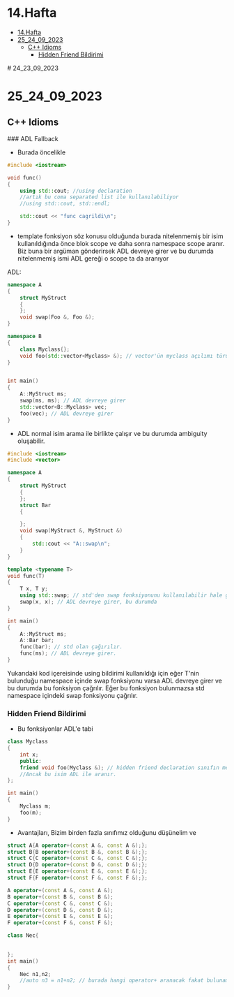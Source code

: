 # 14.Hafta

- [14.Hafta](#14hafta)
- [25\_24\_09\_2023](#25_24_09_2023)
  - [C++ Idioms](#c-idioms)
    - [Hidden Friend Bildirimi](#hidden-friend-bildirimi)


# 24_23_09_2023

# 25_24_09_2023

## C++ Idioms

### ADL Fallback

- Burada öncelikle 

```cpp
#include <iostream>

void func()
{
    using std::cout; //using declaration
    //artık bu coma separated list ile kullanılabiliyor
    //using std::cout, std::endl;

    std::cout << "func cagrildi\n";
}
```

- template fonksiyon söz konusu olduğunda burada nitelenmemiş bir isim kullanıldığında önce blok scope ve daha sonra namespace scope aranır. Biz buna bir argüman gönderirsek ADL devreye girer ve bu durumda nitelenmemiş ismi ADL gereği o scope ta da aranıyor

ADL:

```cpp
namespace A
{
    struct MyStruct
    {
    };
    void swap(Foo &, Foo &);
}

namespace B
{
    class Myclass{};
    void foo(std::vector<Myclass> &); // vector'ün myclass açılımı türünden
}


int main()
{
    A::MyStruct ms;
    swap(ms, ms); // ADL devreye girer
    std::vector<B::Myclass> vec;
    foo(vec); // ADL devreye girer
}
```

- ADL normal isim arama ile birlikte çalışır ve bu durumda ambiguity oluşabilir.

```cpp
#include <iostream>
#include <vector>

namespace A
{
    struct MyStruct
    {
    };
    struct Bar
    {

    };
    void swap(MyStruct &, MyStruct &)
    {
        std::cout << "A::swap\n";
    }
}

template <typename T>
void func(T)
{
    T x, T y;
    using std::swap; // std'den swap fonksiyonunu kullanılabilir hale geliyor
    swap(x, x); // ADL devreye girer, bu durumda
}

int main()
{
    A::MyStruct ms;
    A::Bar bar;
    func(bar); // std olan çağırılır.
    func(ms); // ADL devreye girer.
}
```

Yukarıdaki kod içereisinde using bildirimi kullanıldığı için eğer T'nin bulunduğu namespace içinde swap fonksiyonu varsa ADL devreye girer ve bu durumda bu fonksiyon çağrılır. Eğer bu fonksiyon bulunmazsa std namespace içindeki swap fonksiyonu çağrılır.

### Hidden Friend Bildirimi 

- Bu fonksiyonlar ADL'e tabi 

```cpp
class Myclass
{
    int x;
    public:
    friend void foo(Myclass &); // hidden friend declaration sınıfın member'ı değil o namespace içinde ve görülür değil.
    //Ancak bu isim ADL ile aranır.
};

int main()
{
    Myclass m;
    foo(m);
}
```

- Avantajları, Bizim birden fazla sınıfımız olduğunu düşünelim ve 

```cpp
struct A{A operator+(const A &, const A &);};
struct B{B operator+(const B &, const B &);};
struct C{C operator+(const C &, const C &);};
struct D{D operator+(const D &, const D &);};
struct E{E operator+(const E &, const E &);};
struct F{F operator+(const F &, const F &);};

A operator+(const A &, const A &);
B operator+(const B &, const B &);
C operator+(const C &, const C &);
D operator+(const D &, const D &);
E operator+(const E &, const E &);
F operator+(const F &, const F &);

class Nec{

    
};
int main()
{
    Nec n1,n2;
    //auto n3 = n1+n2; // burada hangi operator+ aranacak fakat bulunamayacak ve burada hem hata mesajı karışık olucak hem de compile tam yok. 
}
